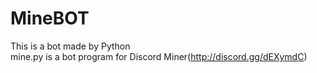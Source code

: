 # MineBOT
This is a bot made by Python</br>
mine.py is a bot program for Discord Miner(http://discord.gg/dEXymdC)
